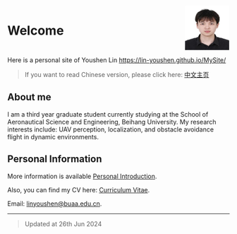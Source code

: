 <div style="display: flex; align-items: flex-start; margin-top: 0px; justify-content: flex-end;" class="sidebar-logo">
  <h1 style="margin-right: auto; padding-left: 0px;"> Welcome </h1>
  <img src="./media/personalpicture.jpg" alt="Logo" width="100" height="100" style="text-align: right; margin-right: 1px;">
</div>

Here is a personal site of Youshen Lin <https://lin-youshen.github.io/MySite/>

> If you want to read Chinese version, please click here: [中文主页](./zh/index.md)

## About me

I am a third year graduate student currently studying at the School of Aeronautical Science and Engineering, Beihang University. My research interests include: UAV perception, localization, and obstacle avoidance flight in dynamic environments.

## Personal Information

More information is available [Personal Introduction](./en/introduction.md).

Also, you can find my CV here: [Curriculum Vitae](./document/CV_linyoushen.pdf).

Email: <linyoushen@buaa.edu.cn>.

---
> Updated at 26th Jun 2024
